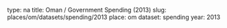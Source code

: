 type: na
title: Oman / Government Spending (2013)
slug: places/om/datasets/spending/2013
place: om
dataset: spending
year: 2013
